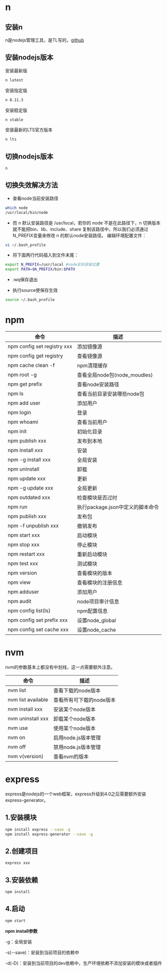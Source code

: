 # n

## 安装n

n是nodejs管理工具，是TL写的，[github](https://github.com/tj/n)

## 安装nodejs版本

安装最新版

```bash
n latest
```

安装指定版

```bash
n 8.11.3
```

安装稳定版

```bash
n stable
```

安装最新的LTS官方版本

```bash
n lts
```

## 切换nodejs版本

```bash
n
```

## 切换失效解决方法

+ 查看node当前安装路径

```bash
which node 
/usr/local/bin/node
```

+ 而 n 默认安装路径是 /usr/local，若你的 node 不是在此路径下，n 切换版本就不能把bin、lib、include、share 复制该路径中，所以我们必须通过N_PREFIX变量来修改 n 的默认node安装路径。
  编辑环境配置文件：

```bash
vi ~/.bash_profile
```

+ 将下面两行代码插入到文件末尾：

```bash
export N_PREFIX=/usr/local #node实际安装位置
export PATH=$N_PREFIX/bin:$PATH
```

+ :wq保存退出

+ 执行source使保存生效	

```bash
source ~/.bash_profile
```



# npm

| 命令                        | 描述                             |
| --------------------------- | -------------------------------- |
| npm config set registry xxx | 添加镜像源                       |
| npm config get registry     | 查看镜像源                       |
| npm cache clean -f          | npm清理缓存                      |
| npm root -g                 | 查看全局node包(node_moudles)     |
| npm get prefix              | 查看node安装路径                 |
| npm ls                      | 查看当前目录安装哪些node包       |
| npm add user                | 添加用户                         |
| npm login                   | 登录                             |
| npm whoami                  | 查看当前用户                     |
| npm init                    | 初始化目录                       |
| npm publish xxx             | 发布到本地                       |
| npm install xxx             | 安装                             |
| npm -g install xxx          | 全局安装                         |
| npm uninstall               | 卸载                             |
| npm update xxx              | 更新                             |
| npm -g update xxx           | 全局更新                         |
| npm outdated xxx            | 检查模块是否过时                 |
| npm run                     | 执行package.json中定义的脚本命令 |
| npm publish xxx             | 发布包                           |
| npm -f unpublish xxx        | 撤销发布                         |
| npm start xxx               | 启动模块                         |
| npm stop xxx                | 停止模块                         |
| npm restart xxx             | 重新启动模块                     |
| npm test xxx                | 测试模块                         |
| npm version                 | 查看模块的版本                   |
| npm view                    | 查看模块的注册信息               |
| npm adduser                 | 添加用户                         |
| npm audit                   | node项目审计信息                 |
| npm config list(ls)         | npm配置信息                      |
| npm config set prefix xxx   | 设置node_global                  |
| npm config set cache xxx    | 设置node_cache                   |



# nvm

nvm的参数基本上都没有中划线，这一点需要额外注意。

| 命令               | 描述                     |
| ------------------ | ------------------------ |
| nvm list           | 查看下载的node版本       |
| nvm list available | 查看所有可下载的node版本 |
| nvm install xxx    | 安装某个node版本         |
| nvm uninstall xxx  | 卸载某个node版本         |
| nvm use            | 使用某个node版本         |
| nvm on             | 启用node.js版本管理      |
| nvm off            | 禁用node.js版本管理      |
| nvm v(version)     | 查看nvm的版本            |



# express

express是nodejs的一个web框架，express升级到4.0之后需要额外安装express-generator。

## 1.安装模块

```bash
npm install express --save -g
npm install express-generator --save -g
```

## 2.创建项目

```bash
express xxx
```

## 3.安装依赖

```bash
npm install
```

## 4.启动

```bash
npm start
```



**npm install参数**

-g：全局安装

-s(--save)：安装到当前项目的依赖中

-d(-D)：安装到当前项目的dev依赖中，生产环境依赖不添加安装的模块或者插件